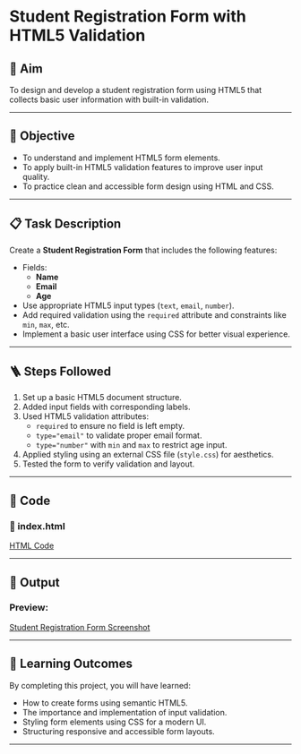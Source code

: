 
# Student Registration Form with HTML5 Validation

## 🧠 Aim

To design and develop a student registration form using HTML5 that collects basic user information with built-in validation.

---

## 🎯 Objective

- To understand and implement HTML5 form elements.
- To apply built-in HTML5 validation features to improve user input quality.
- To practice clean and accessible form design using HTML and CSS.

---

## 📋 Task Description

Create a **Student Registration Form** that includes the following features:

- Fields:
  - **Name**
  - **Email**
  - **Age**
- Use appropriate HTML5 input types (`text`, `email`, `number`).
- Add required validation using the `required` attribute and constraints like `min`, `max`, etc.
- Implement a basic user interface using CSS for better visual experience.

---

## 🪜 Steps Followed

1. Set up a basic HTML5 document structure.
2. Added input fields with corresponding labels.
3. Used HTML5 validation attributes:
   - `required` to ensure no field is left empty.
   - `type="email"` to validate proper email format.
   - `type="number"` with `min` and `max` to restrict age input.
4. Applied styling using an external CSS file (`style.css`) for aesthetics.
5. Tested the form to verify validation and layout.

---

## 🧾 Code

### 📄 index.html

[HTML Code](index.html)

---

## 📸 Output

### Preview:

[Student Registration Form Screenshot](Experimet-1_Output.png)

---

## 📘 Learning Outcomes

By completing this project, you will have learned:

- How to create forms using semantic HTML5.
- The importance and implementation of input validation.
- Styling form elements using CSS for a modern UI.
- Structuring responsive and accessible form layouts.

---
